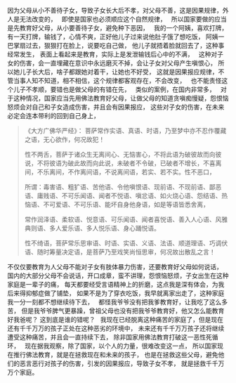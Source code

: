 因为父母从小不善待子女，导致子女长大后不孝，对父母不善，这是因果规律，外人是无法改变的，
&nbsp;
即使是国家也必须顺应这个自然规律，
&nbsp;
所以国家要做的应当是先教育好父母，从小要善待子女，避免种下恶因，
&nbsp;
我的一个阿姨，喜欢打牌，有一天打牌，输钱了，心情不爽，正好他儿子过来说他肚子饿了想吃饭，
阿姨一巴掌扇过去，狠狠打在脸上，说要吃自己做，
他儿子就捂着脸就回去了，这种事经常发生，
表面上看起来是教育，实际上是发泄输钱后心中的不满，
&nbsp;
这种对子女的伤害，会一直埋藏在意识中永远磨灭不掉，会让子女对父母产生嗔恨心，
所以她儿子长大后，啥子都跟她对着干，让她也不好受，
这就是因果报应规律，不管当事人知不知道，相不相信，这个规律都客观存在，不会改变，
&nbsp;
也不能责怪这个儿子不孝顺，要错也是做父母的有错在先，
&nbsp;
类似的案例，在国内非常多，
&nbsp;
对于这种情况，国家应当先用佛法教育好父母，让做父母的知道贪嗔痴慢疑，怨恨恼怒烦会对自己和子女造成伤害，并且会有因果报应，
这些对子女的伤害，在未来必定会连本带利的回到自己身上，

> 《大方广佛华严经》：
> 菩萨常作实语、真语、时语，乃至梦中亦不忍作覆藏之语，无心欲作，何况故犯！
> 
> 性不两舌，菩萨于诸众生无离间心、无恼害心，不将此语为破彼故而向彼说，不将彼语为破此故而向此说，未破者不令破，已破者不增长，不喜离间，不乐离间，不作离间语，不说离间语，若实、若不实。性不恶口，
> 
> 所谓：毒害语、粗犷语、苦他语、令他嗔恨语、现前语、不现前语、鄙恶语、庸贱语、不可乐闻语、闻者不悦语、嗔忿语、如火烧心语、怨结语、热恼语、不可爱语、不可乐语、能坏自身他身语，如是等语皆悉舍离，
> 
> 常作润泽语、柔软语、悦意语、可乐闻语、闻者喜悦语、善入人心语、风雅典则语、多人爱乐语、多人悦乐语、身心踊悦语。
> 
> 性不绮语，菩萨常乐思审语、时语、实语、义语、法语、顺道理语、巧调伏语、随时筹量决定语，是菩萨乃至戏笑尚恒思审，何况故出散乱之言！

不仅仅要教育为人父母不能对子女有肢体暴力伤害，还要教育好父母如何说话，
国内的大部分父母不会说话，开口成章，蛮不讲理，怨恨恼怒烦，子女出生在这种家庭是一辈子的痛，
每天都要经受言语精神上的折磨，这点我是深有体会，为我后来得抑郁症做了铺垫，
如果不是为了穿衣吃饭，我早就离家出走了，这种家庭我一分一刻都不想继续待下去，
&nbsp;
都怪我爷爷没有把我爹教育好，让我吃了这么多苦，
但是我爷爷脾气更暴躁，曾祖父母也没有把我爷爷教育好，他又怎么能教育好我爸呢？
这到底是谁的错呢？
&nbsp;
我现在已经脱离这种痛苦的家庭了，但是现在还有千千万万的孩子正处在这种恶劣的环境中，
未来还有千千万万孩子还将继续遭受这种痛苦，并且会一直持续下去，
除非国家用佛法教育打破这一恶性死循环，
&nbsp;
现在据我观察，除了国家，以个人的力量，很难改变这一点，
所以国家现在推行佛法教育，就是在拯救现在和未来的孩子，
也是在拯救这些父母，避免他们的恶言恶行对孩子的伤害，引发的因果报应，导致子女不孝，
就是拯救千千万万个家庭。